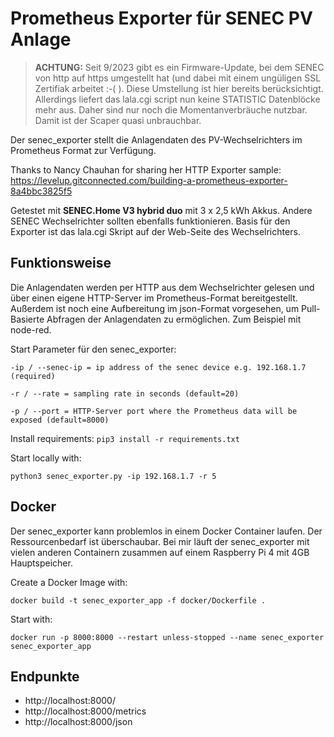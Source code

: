 # Prometheus Exporter für SENEC PV Anlage



> **ACHTUNG:** Seit 9/2023 gibt es ein Firmware-Update, bei dem SENEC von http auf https umgestellt hat (und dabei mit einem ungüligen SSL Zertifiak arbeitet :-( ). Diese Umstellung ist hier bereits berücksichtigt. Allerdings liefert das lala.cgi script nun keine STATISTIC Datenblöcke mehr aus. Daher sind nur noch die Momentanverbräuche nutzbar.
> Damit ist der Scaper quasi unbrauchbar.


Der senec_exporter stellt die Anlagendaten des PV-Wechselrichters im Prometheus Format zur Verfügung.

Thanks to Nancy Chauhan for sharing her HTTP Exporter sample: 
https://levelup.gitconnected.com/building-a-prometheus-exporter-8a4bbc3825f5

Getestet mit **SENEC.Home V3 hybrid duo** mit 3 x 2,5 kWh Akkus. Andere SENEC Wechselrichter sollten ebenfalls funktionieren. Basis für den Exporter ist das lala.cgi Skript auf der Web-Seite des Wechselrichters.

## Funktionsweise
Die Anlagendaten werden per HTTP aus dem Wechselrichter gelesen und über einen eigene HTTP-Server im Prometheus-Format bereitgestellt. Außerdem ist noch eine Aufbereitung im json-Format vorgesehen, um Pull-Basierte Abfragen der Anlagendaten zu ermöglichen. Zum Beispiel mit node-red.

Start Parameter für den senec_exporter:

```
-ip / --senec-ip = ip address of the senec device e.g. 192.168.1.7 (required) 

-r / --rate = sampling rate in seconds (default=20)

-p / --port = HTTP-Server port where the Prometheus data will be exposed (default=8000)
```

Install requirements:
`pip3 install -r requirements.txt`

Start locally with:

`python3 senec_exporter.py -ip 192.168.1.7 -r 5`


## Docker 

Der senec_exporter kann problemlos in einem Docker Container laufen. Der Ressourcenbedarf ist überschaubar. Bei mir läuft der senec_exporter mit vielen anderen Containern zusammen auf einem Raspberry Pi 4 mit 4GB Hauptspeicher.

Create a Docker Image with:

`docker build -t senec_exporter_app -f docker/Dockerfile .`

Start with:

`docker run -p 8000:8000 --restart unless-stopped --name senec_exporter senec_exporter_app`


## Endpunkte
- http://localhost:8000/
- http://localhost:8000/metrics
- http://localhost:8000/json
